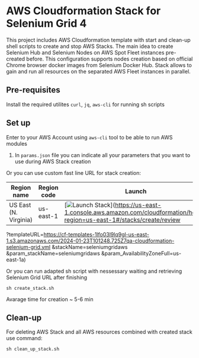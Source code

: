 # AWS Cloudformation Stack for Selenium Grid 4

This project includes AWS Cloudformation template with start and clean-up shell scripts to create and stop AWS Stacks.
The main idea to create Selenium Hub and Selenium Nodes on AWS Spot Fleet instances pre-created before.
This configuration supports nodes creation based on official Chrome browser docker images from Selenium Docker Hub.
Stack allows to gain and run all resources on the separated AWS Fleet instances in parallel.

## Pre-requisites

Install the required utilites `curl`, `jq`, `aws-cli` for running sh scripts


## Set up

Enter to your AWS Account using `aws-cli` tool to be able to run AWS modules

1. In `params.json` file you can indicate all your parameters that you want to use during AWS Stack creation

Or you can use custom fast line URL for stack creation:

Region name | Region code | Launch
--- | --- | ---
US East (N. Virginia) | us-east-1 | [![Launch Stack](https://cdn.rawgit.com/buildkite/cloudformation-launch-stack-button-svg/master/launch-stack.svg)](https://us-east-1.console.aws.amazon.com/cloudformation/home?region=us-east-1#/stacks/create/review
   ?templateURL=https://cf-templates-1lfo03l9lq9gl-us-east-1.s3.amazonaws.com/2024-01-23T101248.725Z7qa-cloudformation-selenium-grid.yml
   &stackName=seleniumgridaws
   &param_stackName=seleniumgridaws
   &param_AvailabilityZoneFull=us-east-1a) 

Or you can run adapted sh script with nessessary waiting and retrieving Selenium Grid URL after finishing

`sh create_stack.sh`

Avarage time for creation ~ 5-6 min


## Clean-up
For deleting AWS Stack and all AWS resources combined with created stack use command:

`sh clean_up_stack.sh`

   




